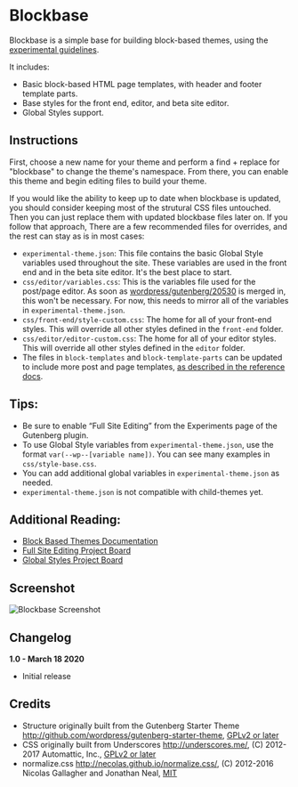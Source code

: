 # Blockbase

Blockbase is a simple base for building block-based themes, using the [experimental guidelines](https://developer.wordpress.org/block-editor/developers/themes/block-based-themes/). 

It includes: 

- Basic block-based HTML page templates, with header and footer template parts. 
- Base styles for the front end, editor, and beta site editor.
- Global Styles support.

## Instructions

First, choose a new name for your theme and perform a find + replace for "blockbase" to change the theme's namespace. From there, you can enable this theme and begin editing files to build your theme. 

If you would like the ability to keep up to date when blockbase is updated, you should consider keeping most of the strutural CSS files untouched. Then you can just replace them with updated blockbase files later on. If you follow that approach, There are a few recommended files for overrides, and the rest can stay as is in most cases: 

- `experimental-theme.json`: This file contains the basic Global Style variables used throughout the site. These variables are used in the front end and in the beta site editor. It's the best place to start.
- `css/editor/variables.css`: This is the variables file used for the post/page editor. As soon as [wordpress/gutenberg/20530](https://github.com/WordPress/gutenberg/pull/20530) is merged in, this won't be necessary. For now, this needs to mirror all of the variables in `experimental-theme.json`.  
- `css/front-end/style-custom.css`: The home for all of your front-end styles. This will override all other styles defined in the `front-end` folder.
- `css/editor/editor-custom.css`: The home for all of your editor styles. This will override all other styles defined in the `editor` folder.
- The files in `block-templates` and `block-template-parts` can be updated to include more post and page templates, [as described in the reference docs](https://developer.wordpress.org/block-editor/developers/themes/block-based-themes/). 

## Tips: 

- Be sure to enable “Full Site Editing” from the Experiments page of the Gutenberg plugin.
- To use Global Style variables from `experimental-theme.json`, use the format `var(--wp--[variable name])`. You can see many examples in `css/style-base.css`. 
- You can add additional global variables in `experimental-theme.json` as needed. 
- `experimental-theme.json` is not compatible with child-themes yet. 

## Additional Reading:

- [Block Based Themes Documentation](https://developer.wordpress.org/block-editor/developers/themes/block-based-themes/)
- [Full Site Editing Project Board](https://github.com/WordPress/gutenberg/projects/35)
- [Global Styles Project Board](https://github.com/WordPress/gutenberg/projects/40)

## Screenshot

![Blockbase Screenshot](https://cldup.com/pYacH7icja.png)

## Changelog

**1.0 - March 18 2020**
- Initial release

## Credits

* Structure originally built from the Gutenberg Starter Theme http://github.com/wordpress/gutenberg-starter-theme, [GPLv2 or later](https://www.gnu.org/licenses/gpl-2.0.html)
* CSS originally built from Underscores http://underscores.me/, (C) 2012-2017 Automattic, Inc., [GPLv2 or later](https://www.gnu.org/licenses/gpl-2.0.html)
* normalize.css http://necolas.github.io/normalize.css/, (C) 2012-2016 Nicolas Gallagher and Jonathan Neal, [MIT](http://opensource.org/licenses/MIT)
